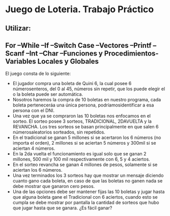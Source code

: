 # Juego de Loteria. Trabajo Práctico
## Utilizar:
## For –While –If –Switch Case –Vectores –Printf –Scanf –Int –Char –Funciones y Procedimientos-Variables Locales y Globales

El juego consta de lo siguiente:
- El jugador compra una boleta de Quini 6, la cual posee 6 númerosenteros, del 0 al 45, números sin repetir, que los puede elegir el o la boleta puede ser automática.
- Nosotros haremos la compra de 10 boletas en nuestro programa, cada boleta perteneceráa  una única persona, podríamosidentificar  a  esa persona con el DNI. 
- Una vez que ya se compraron las 10 boletas nos enfocamos en el sorteo. El   sorteo posee 3 sorteos, TRADICIONAL, 2DAVUELTA y la REVANCHA. Los tres sorteos  se  basan  principalmente en que salen 6 númerosaleatorios sorteados, sin repetidos. 
- En el tradicional se ganan 5 millones si se acertaron los 6 números (no importa el orden), 2 millones si se aciertan 5 números y 300mil si se aciertan 4 números.
- En la 2da vuelta el funcionamiento es igual solo que se ganan 2 millones, 500 mil y 100 mil respectivamente con 6, 5 y 4 aciertos.
- En el sorteo revancha se ganan 4 millones de pesos, solamente si se aciertan los 6 números.
- Una vez terminados los 3 sorteos hay que mostrar un mensaje diciendo cuanto gano cada boleta, en caso de que las boletas no ganen nada se debe mostrar que ganaron cero pesos.
- Una de las opciones debe ser mantener fijas las 10 boletas y jugar hasta que alguna boleta gane el Tradicional con 6 aciertos, cuando esto se cumpla se debe mostrar por pantalla la cantidad de sorteos que hubo que jugar hasta que se ganara. ¿Es fácil ganar?
